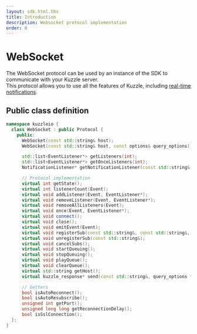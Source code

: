 ```yaml
---
layout: sdk.html.hbs
title: Introduction
description: Websocket protocol implementation
order: 0
---
```


# WebSocket

The WebSocket protocol can be used by an instance of the SDK to communicate with your Kuzzle server.  
This protocol allows you to use all the features of Kuzzle, including [real-time notifications](/sdk-reference/cpp/1/realtime-notifications).

## Public class definition

```cpp
namespace kuzzleio {
  class WebSocket : public Protocol {
    public:
      WebSocket(const std::string& host);
      WebSocket(const std::string& host, const options& query_options);

      std::list<EventListener*> getListeners(int);
      std::list<EventListener*> getOnceListeners(int);
      NotificationListener* getNotificationListener(const std::string&);

      // Protocol implementation
      virtual int getState();
      virtual int listenerCount(Event);
      virtual void addListener(Event, EventListener*);
      virtual void removeListener(Event, EventListener*);
      virtual void removeAllListeners(Event);
      virtual void once(Event, EventListener*);
      virtual void connect();
      virtual void close();
      virtual void emitEvent(Event);
      virtual void registerSub(const std::string&, const std::string&, const std::string&, bool, NotificationListener*);
      virtual void unregisterSub(const std::string&);
      virtual void cancelSubs();
      virtual void startQueuing();
      virtual void stopQueuing();
      virtual void playQueue();
      virtual void clearQueue();
      virtual std::string getHost();
      virtual kuzzle_response* send(const std::string&, query_options *, const std::string&);

      // Getters
      bool isAutoReconnect();
      bool isAutoResubscribe();
      unsigned int getPort();
      unsigned long long getReconnectionDelay();
      bool isSslConnection();
  };
}
```
